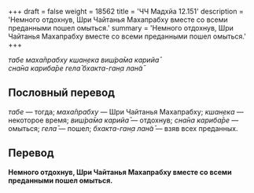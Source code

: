 +++
draft = false
weight = 18562
title = 'ЧЧ Мадхйа 12.151'
description = 'Немного отдохнув, Шри Чайтанья Махапрабху вместе со всеми преданными пошел омыться.'
summary = 'Немного отдохнув, Шри Чайтанья Махапрабху вместе со всеми преданными пошел омыться.'
+++

_табе маха̄прабху кшан̣ека виш́ра̄ма карийа̄  
сна̄на кариба̄ре гела̄ бхакта-ган̣а лан̃а̄_

## Пословный перевод

_табе_ — тогда; _маха̄прабху_ — Шри Чайтанья Махапрабху; _кшан̣ека_ — некоторое время; _виш́ра̄ма_ _карийа̄_ — отдохнув; _сна̄на_ _кариба̄ре_ — омыться; _гела̄_ — пошел; _бхакта_\-_ган̣а_ _лан̃а̄_ — взяв всех преданных.

## Перевод

**Немного отдохнув, Шри Чайтанья Махапрабху вместе со всеми преданными пошел омыться.**
